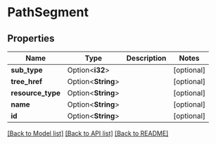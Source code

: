 # PathSegment

## Properties

Name | Type | Description | Notes
------------ | ------------- | ------------- | -------------
**sub_type** | Option<**i32**> |  | [optional]
**tree_href** | Option<**String**> |  | [optional]
**resource_type** | Option<**String**> |  | [optional]
**name** | Option<**String**> |  | [optional]
**id** | Option<**String**> |  | [optional]

[[Back to Model list]](../README.md#documentation-for-models) [[Back to API list]](../README.md#documentation-for-api-endpoints) [[Back to README]](../README.md)



